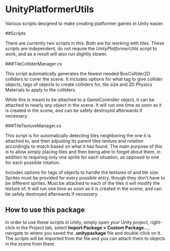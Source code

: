 UnityPlatformerUtils
====================

Various scripts designed to make creating platformer games in Unity easier.

##Scripts

There are currently two scripts in this. Both are for working with tiles. These scripts are independent, do not require the _UnityPlatformerUtils_ script
to work, and as a result will also run slightly slower.

###TileColliderManager.cs

This script automatically generates the fewest needed BoxCollider2D colliders to cover the scene.
It includes options for what tag to give collider objects, tags of objects to create colliders for, tile size and 2D Physics Materials to apply to the colliders.

While this is meant to be attached to a GameController object, it can be attached to nearly any object in the scene. It will run one time as soon as it is created in
the scene, and can be safely destroyed afterwards if necessary.

###TileTextureManager.cs

This script is for automatically detecting tiles neighboring the one it is attached to, and then adjusting its parent tiles texture and rotation accordingly to match
based on what it has found. The main purpose of this is to allow simply placing tiles and then being able to forget about them, in addition to requiring only one
sprite for each situation, as opposed to one for each possible rotation.

Includes options for tags of objects to handle the textures of and tile size. Sprites must be provided for every possible entry, though they don't have to be different
sprites. Must be attached to each of the tiles it will modify the texture of. It will run one time as soon as it is created in the scene, and can be safely
destroyed afterwards if necessary.

## How to use this package

In order to use these scripts in Unity, simply open your Unity project, right-click in the Project tab, select **Import Package > Custom Package...**,
 navigate to where you saved the **.unitypackage** file and double-click on it.
 The scripts will be imported from the file and you can attach them to objects in the scene from there.
